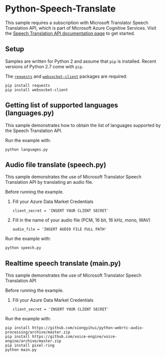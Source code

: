 # Python-Speech-Translate

This sample requires a subscription with Microsoft Translator Speech Translation API, which is part of Microsoft Azure Cognitive Services. Visit the [Speech Translation API documentation page](http://docs.microsofttranslator.com/speech-translate.html) to get started.


## Setup
Samples are written for Python 2 and assume that `pip` is installed. Recent versions of Python 2.7 come with `pip`.

The [`requests`](http://docs.python-requests.org/en/master/) and [`websocket-client`](https://pypi.python.org/pypi/websocket-client) packages are required:

```
pip install requests
pip install websocket-client
```

## Getting list of supported languages (languages.py)
This sample demonstrates how to obtain the list of languages supported by the Speech Translation API. 

Run the example with:

```
python languages.py
```

## Audio file translate (speech.py)
This sample demonstrates the use of Microsoft Translator Speech Translation API by translating an audio file.

Before running the example.

1. Fill your Azure Data Market Credentials

   ```client_secret = 'INSERT YOUR CLIENT SECRET'```

1. Fill in the name of your audio file (PCM, 16 bit, 16 kHz, mono, WAV)

    ```audio_file = 'INSERT AUDIO FILE FULL PATH'```

Run the example with:

```
python speech.py
```

## Realtime speech translate (main.py)
This sample demonstrates the use of Microsoft Translator Speech Translation API

Before running the example.

1. Fill your Azure Data Market Credentials

   ```client_secret = 'INSERT YOUR CLIENT SECRET'```

Run the example with:

```
pip install https://github.com/xiongyihui/python-webrtc-audio-processing/archive/master.zip
pip install https://github.com/voice-engine/voice-engine/archive/master.zip
pip install pixel-ring
python main.py
```
